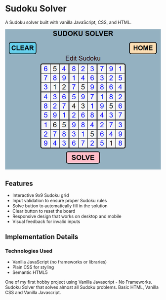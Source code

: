 # Sudoku Solver

A Sudoku solver built with vanilla JavaScript, CSS, and HTML.

![Sudoku Solver Screenshot](screenshot.png) <!-- Replace with actual screenshot if available -->

## Features

- Interactive 9x9 Sudoku grid
- Input validation to ensure proper Sudoku rules
- Solve button to automatically fill in the solution
- Clear button to reset the board
- Responsive design that works on desktop and mobile
- Visual feedback for invalid inputs

## Implementation Details

### Technologies Used

- Vanilla JavaScript (no frameworks or libraries)
- Plain CSS for styling
- Semantic HTML5

One of my first hobby project using Vanilla Javascript - No Frameworks.
Sudoku Solver that solves almost all Sudoku problems.
Basic HTML, Vanilla CSS and Vanilla Javascript.
